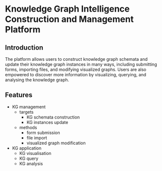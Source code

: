 # Knowledge Graph Intelligence Construction and Management Platform

## Introduction

The platform allows users to construct knowledge graph schemata and update their knowledge graph instances in many ways, including submitting forms, importing files, and modifying visualized graphs. Users are also empowered to discover more information by visualizing, querying, and analysing the knowledge graph.

## Features

- KG management
    - targets
        - KG schemata construction
        - KG instances update
    - methods
        - form submission
        - file import
        - visualized graph modification
- KG application
    - KG visualisation
    - KG query
    - KG analysis
